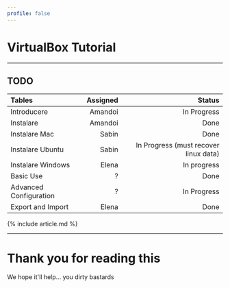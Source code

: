 ```yaml
---
profile: false
---
```


# VirtualBox Tutorial

---

## TODO

| Tables        | Assigned      | Status  |
|:------------- | -------------:| -------:|
| Introducere | Amandoi | In Progress |
| Instalare | Amandoi | Done |
| Instalare Mac | Sabin | Done |
| Instalare Ubuntu | Sabin | In Progress (must recover linux data) |
| Instalare Windows | Elena | In progress |
| Basic Use | ? | Done |
| Advanced Configuration | ? | In Progress |
| Export and Import | Elena | Done |

{% include article.md %}

---

# Thank you for reading this

We hope it'll help... you dirty bastards
